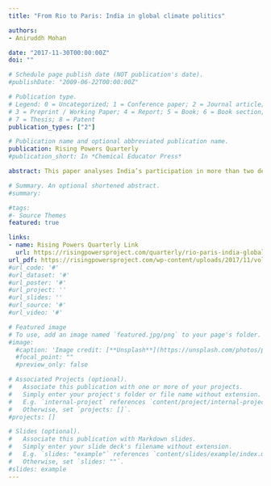 ```yaml
---
title: "From Rio to Paris: India in global climate politics" 

authors:
- Aniruddh Mohan

date: "2017-11-30T00:00:00Z"
doi: ""

# Schedule page publish date (NOT publication's date).
#publishDate: "2009-06-22T00:00:00Z"

# Publication type.
# Legend: 0 = Uncategorized; 1 = Conference paper; 2 = Journal article;
# 3 = Preprint / Working Paper; 4 = Report; 5 = Book; 6 = Book section;
# 7 = Thesis; 8 = Patent
publication_types: ["2"]

# Publication name and optional abbreviated publication name.
publication: Rising Powers Quarterly
#publication_short: In *Chemical Educator Press*

abstract: This paper analyses India’s participation in more than two decades of global climate politics. India has transitioned from a protest voice on the fringes of global climate policy to one that is actively shaping international efforts to combat climate change. Analysis of the drivers behind India’s negotiating positions on climate change thus far has focused on the competing motives of equity and co-benefits, which has however been insufficient to explain some of India’s recent actions in global climate governance. There is a gap in the literature with regards to the analysis of Indian climate policy as situated in its larger foreign policy agenda and objectives. This paper studies the evolution of India’s climate policy through the perspective of its broader foreign policy strategy, arguing that India’s engagement with international climate politics can be better understood by locating its climate policy as a subset of its foreign policy agenda. Shifts in India’s climate change negotiation stance in the past decade have been but a part of its overall foreign policy adjustments in favour of greater responsibility in management of the global commons. Going forward, tracking Indian foreign policy objectives will yield vital clues towards India’s role in global climate action.

# Summary. An optional shortened abstract.
#summary: 

#tags:
#- Source Themes
featured: true

links:
- name: Rising Powers Quarterly Link
  url: https://risingpowersproject.com/quarterly/rio-paris-india-global-climate-politics/
url_pdf: https://risingpowersproject.com/wp-content/uploads/2017/11/vol2.3-mohan.pdf
#url_code: '#'
#url_dataset: '#'
#url_poster: '#'
#url_project: ''
#url_slides: ''
#url_source: '#'
#url_video: '#'

# Featured image
# To use, add an image named `featured.jpg/png` to your page's folder. 
#image:
  #caption: 'Image credit: [**Unsplash**](https://unsplash.com/photos/pLCdAaMFLTE)'
  #focal_point: ""
  #preview_only: false

# Associated Projects (optional).
#   Associate this publication with one or more of your projects.
#   Simply enter your project's folder or file name without extension.
#   E.g. `internal-project` references `content/project/internal-project/index.md`.
#   Otherwise, set `projects: []`.
#projects: []

# Slides (optional).
#   Associate this publication with Markdown slides.
#   Simply enter your slide deck's filename without extension.
#   E.g. `slides: "example"` references `content/slides/example/index.md`.
#   Otherwise, set `slides: ""`.
#slides: example
---
```


